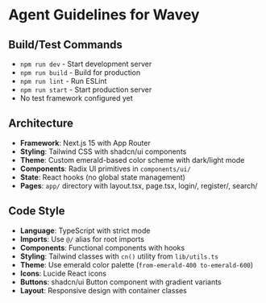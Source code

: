 # Agent Guidelines for Wavey

## Build/Test Commands
- `npm run dev` - Start development server
- `npm run build` - Build for production
- `npm run lint` - Run ESLint
- `npm run start` - Start production server
- No test framework configured yet

## Architecture
- **Framework**: Next.js 15 with App Router
- **Styling**: Tailwind CSS with shadcn/ui components
- **Theme**: Custom emerald-based color scheme with dark/light mode
- **Components**: Radix UI primitives in `components/ui/`
- **State**: React hooks (no global state management)
- **Pages**: `app/` directory with layout.tsx, page.tsx, login/, register/, search/

## Code Style
- **Language**: TypeScript with strict mode
- **Imports**: Use `@/` alias for root imports
- **Components**: Functional components with hooks
- **Styling**: Tailwind classes with `cn()` utility from `lib/utils.ts`
- **Theme**: Use emerald color palette (`from-emerald-400 to-emerald-600`)
- **Icons**: Lucide React icons
- **Buttons**: shadcn/ui Button component with gradient variants
- **Layout**: Responsive design with container classes
